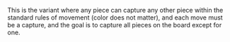 
This is the variant where any piece can capture any other piece within the standard rules of movement (color does not matter), and each move must be a capture, and the goal is to capture all pieces on the board except for one.

